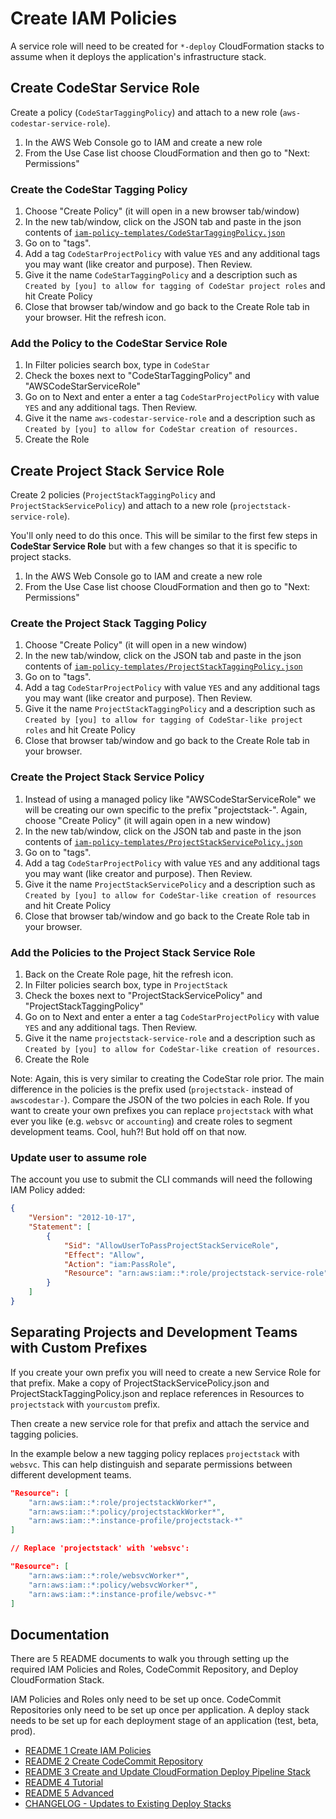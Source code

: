 # Create IAM Policies

A service role will need to be created for `*-deploy` CloudFormation stacks to assume when it deploys the application's infrastructure stack.

## Create CodeStar Service Role

Create a policy (`CodeStarTaggingPolicy`) and attach to a new role (`aws-codestar-service-role`).

1. In the AWS Web Console go to IAM and create a new role
2. From the Use Case list choose CloudFormation and then go to "Next: Permissions"

### Create the CodeStar Tagging Policy

1. Choose "Create Policy" (it will open in a new browser tab/window)
2. In the new tab/window, click on the JSON tab and paste in the json contents of [`iam-policy-templates/CodeStarTaggingPolicy.json`](iam-policy-templates/CodeStarTaggingPolicy.json)
3. Go on to "tags".
4. Add a tag `CodeStarProjectPolicy` with value `YES` and any additional tags you may want (like creator and purpose). Then Review.
5. Give it the name `CodeStarTaggingPolicy` and a description such as `Created by [you] to allow for tagging of CodeStar project roles` and hit Create Policy
6. Close that browser tab/window and go back to the Create Role tab in your browser. Hit the refresh icon.

### Add the Policy to the CodeStar Service Role

1. In Filter policies search box, type in `CodeStar`
2. Check the boxes next to "CodeStarTaggingPolicy" and "AWSCodeStarServiceRole"
3. Go on to Next and enter a enter a tag `CodeStarProjectPolicy` with value `YES` and any additional tags. Then Review.
4. Give it the name `aws-codestar-service-role` and a description such as `Created by [you] to allow for CodeStar creation of resources.`
5. Create the Role

## Create Project Stack Service Role

Create 2 policies (`ProjectStackTaggingPolicy` and `ProjectStackServicePolicy`) and attach to a new role (`projectstack-service-role`).

You'll only need to do this once. This will be similar to the first few steps in **CodeStar Service Role** but with a few changes so that it is specific to project stacks.

1. In the AWS Web Console go to IAM and create a new role
2. From the Use Case list choose CloudFormation and then go to "Next: Permissions"

### Create the Project Stack Tagging Policy

1. Choose "Create Policy" (it will open in a new window)
2. In the new tab/window, click on the JSON tab and paste in the json contents of [`iam-policy-templates/ProjectStackTaggingPolicy.json`](iam-policy-templates/ProjectStackTaggingPolicy.json)
3. Go on to "tags".
4. Add a tag `CodeStarProjectPolicy` with value `YES` and any additional tags you may want (like creator and purpose). Then Review.
5. Give it the name `ProjectStackTaggingPolicy` and a description such as `Created by [you] to allow for tagging of CodeStar-like project roles` and hit Create Policy
6. Close that browser tab/window and go back to the Create Role tab in your browser.

### Create the Project Stack Service Policy

1. Instead of using a managed policy like "AWSCodeStarServiceRole" we will be creating our own specific to the prefix "projectstack-". Again, choose "Create Policy" (it will again open in a new window)
2. In the new tab/window, click on the JSON tab and paste in the json contents of [`iam-policy-templates/ProjectStackServicePolicy.json`](iam-policy-templates/ProjectStackServicePolicy.json)
3. Go on to "tags".
4. Add a tag `CodeStarProjectPolicy` with value `YES` and any additional tags you may want (like creator and purpose). Then Review.
5. Give it the name `ProjectStackServicePolicy` and a description such as `Created by [you] to allow for CodeStar-like creation of resources` and hit Create Policy
6. Close that browser tab/window and go back to the Create Role tab in your browser. 

### Add the Policies to the Project Stack Service Role

1. Back on the Create Role page, hit the refresh icon.
2. In Filter policies search box, type in `ProjectStack`
3. Check the boxes next to "ProjectStackServicePolicy" and "ProjectStackTaggingPolicy"
4. Go on to Next and enter a enter a tag `CodeStarProjectPolicy` with value `YES` and any additional tags. Then Review.
5. Give it the name `projectstack-service-role` and a description such as `Created by [you] to allow for CodeStar-like creation of resources.`
6. Create the Role

Note: Again, this is very similar to creating the CodeStar role prior. The main difference in the policies is the prefix used (`projectstack-` instead of `awscodestar-`). Compare the JSON of the two polcies in each Role. If you want to create your own prefixes you can replace `projectstack` with what ever you like (e.g. `websvc` or `accounting`) and create roles to segment development teams. Cool, huh?! But hold off on that now.

### Update user to assume role

The account you use to submit the CLI commands will need the following IAM Policy added: 

```JSON
{
    "Version": "2012-10-17",
    "Statement": [
        {
            "Sid": "AllowUserToPassProjectStackServiceRole",
            "Effect": "Allow",
            "Action": "iam:PassRole",
            "Resource": "arn:aws:iam::*:role/projectstack-service-role"
        }
    ]
}
```

## Separating Projects and Development Teams with Custom Prefixes

If you create your own prefix you will need to create a new Service Role for that prefix. Make a copy of ProjectStackServicePolicy.json and ProjectStackTaggingPolicy.json and replace references in Resources to `projectstack` with `yourcustom` prefix.

Then create a new service role for that prefix and attach the service and tagging policies.

In the example below a new tagging policy replaces `projectstack` with `websvc`. This can help distinguish and separate permissions between different development teams.

```json
"Resource": [
	"arn:aws:iam::*:role/projectstackWorker*",
	"arn:aws:iam::*:policy/projectstackWorker*",
	"arn:aws:iam::*:instance-profile/projectstack-*"
]

// Replace 'projectstack' with 'websvc':

"Resource": [
	"arn:aws:iam::*:role/websvcWorker*",
	"arn:aws:iam::*:policy/websvcWorker*",
	"arn:aws:iam::*:instance-profile/websvc-*"
]			
```

## Documentation

There are 5 README documents to walk you through setting up the required IAM Policies and Roles, CodeCommit Repository, and Deploy CloudFormation Stack. 

IAM Policies and Roles only need to be set up once. CodeCommit Repositories only need to be set up once per application. A deploy stack needs to be set up for each deployment stage of an application (test, beta, prod).

- [README 1 Create IAM Policies](README-1-IAM-Policies.md)
- [README 2 Create CodeCommit Repository](README-2-CodeCommit-Repository.md)
- [README 3 Create and Update CloudFormation Deploy Pipeline Stack](README-3-CloudFormation-Deploy-Stack.md)
- [README 4 Tutorial](README-4-Tutorial.md)
- [README 5 Advanced](README-5-Advanced.md)
- [CHANGELOG - Updates to Existing Deploy Stacks](CHANGELOG.md)
